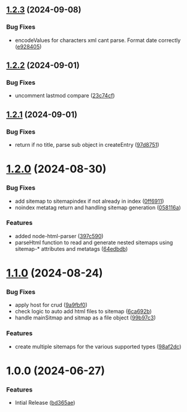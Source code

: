 ## [1.2.3](https://github.com/CoCreate-app/CoCreate-sitemap/compare/v1.2.2...v1.2.3) (2024-09-08)


### Bug Fixes

* encodeValues for characters xml cant parse. Format date correctly ([e928405](https://github.com/CoCreate-app/CoCreate-sitemap/commit/e928405998d5f7492acdd1bb35c67f44c9bce4ad))

## [1.2.2](https://github.com/CoCreate-app/CoCreate-sitemap/compare/v1.2.1...v1.2.2) (2024-09-01)


### Bug Fixes

* uncomment lastmod compare ([23c74cf](https://github.com/CoCreate-app/CoCreate-sitemap/commit/23c74cfeb20c7bb6dec07ae08a30daa2d8e0ab59))

## [1.2.1](https://github.com/CoCreate-app/CoCreate-sitemap/compare/v1.2.0...v1.2.1) (2024-09-01)


### Bug Fixes

* return if no title, parse sub object in createEntry ([97d8751](https://github.com/CoCreate-app/CoCreate-sitemap/commit/97d8751808e9f7e43c61de864820905949f89dba))

# [1.2.0](https://github.com/CoCreate-app/CoCreate-sitemap/compare/v1.1.0...v1.2.0) (2024-08-30)


### Bug Fixes

* add sitemap to sitemapindex if not already in index ([0ff6911](https://github.com/CoCreate-app/CoCreate-sitemap/commit/0ff6911fe81eeb05295639fb984401d3e76b90ad))
* noindex metatag return and handling sitemap generation ([058116a](https://github.com/CoCreate-app/CoCreate-sitemap/commit/058116a34c44100bfa4ea1b20afe13fd489bc642))


### Features

* added node-html-parser ([397c590](https://github.com/CoCreate-app/CoCreate-sitemap/commit/397c5908af1149d2d60d7c431a8a0f1bd60789f4))
* parseHtml function to read and generate nested sitemaps using sitemap-* attributes and metatags ([64edbdb](https://github.com/CoCreate-app/CoCreate-sitemap/commit/64edbdbdcee6f64bc5080997557f9691f072381c))

# [1.1.0](https://github.com/CoCreate-app/CoCreate-sitemap/compare/v1.0.0...v1.1.0) (2024-08-24)


### Bug Fixes

* apply host for crud ([9a9fbf0](https://github.com/CoCreate-app/CoCreate-sitemap/commit/9a9fbf0c636d6aa50a607e9fdd2cf96c29f0e1bc))
* check logic to auto add html files to sitemap ([6ca692b](https://github.com/CoCreate-app/CoCreate-sitemap/commit/6ca692b486ad2f26c7140349756ebc7454ce2e00))
* handle mainSitmap and sitmap as a file object ([99b97c3](https://github.com/CoCreate-app/CoCreate-sitemap/commit/99b97c3aa3198ea090a2efe8d9d2af5875af73ed))


### Features

* create multiple sitemaps for the various supported types ([98af2dc](https://github.com/CoCreate-app/CoCreate-sitemap/commit/98af2dc972ae15a34caaf709358d543f67828e95))

# 1.0.0 (2024-06-27)


### Features

* Intial Release ([bd365ae](https://github.com/CoCreate-app/CoCreate-sitemap/commit/bd365ae0f1cc44ad7ee7fa36f1833834cd3772bd))
